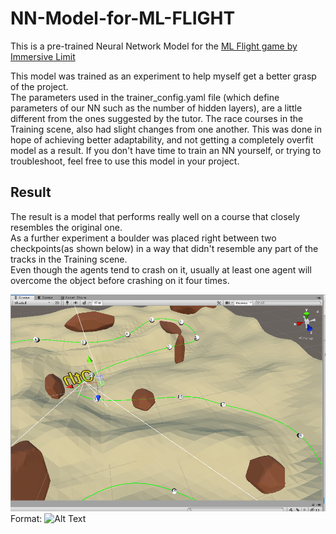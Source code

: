 # NN-Model-for-ML-FLIGHT
This is a pre-trained Neural Network Model for the [ML Flight game by Immersive Limit](https://www.udemy.com/course/ai-flight/?referralCode=6F18F1CDA5C347908F52)

This model was trained as an experiment to help myself get a better grasp of the project.<br>
The parameters used in the trainer_config.yaml file (which define parameters of our NN such as the number of hidden layers), 
are a little different from the ones suggested by the tutor. The race courses in the Training scene, also had slight changes from one another. This was done in hope of achieving better adaptability, and not getting a completely overfit model as a result. If you don't have time to train an NN yourself, or trying to troubleshoot, feel free to use this model in your project. 

## Result
The result is a model that performs really well on a course that closely resembles the original one.<br>
As a further experiment a boulder was placed right between two checkpoints(as shown below) in a way that didn't resemble any part of the tracks in the Training scene.<br> Even though the agents tend to crash on it, usually at least one agent will overcome the object before crashing on it four times.

![boulder between checkpoints](https://github.com/ZafosK/NN-Model-for-ML-FLIGHT/blob/master/boulder.PNG?raw=true)
Format: ![Alt Text](url)
